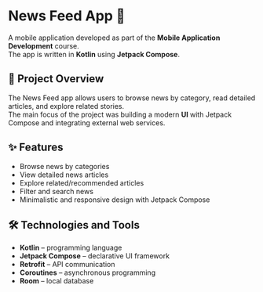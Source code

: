 # News Feed App 📱

A mobile application developed as part of the **Mobile Application Development** course.  
The app is written in **Kotlin** using **Jetpack Compose**.

## 🎯 Project Overview
The News Feed app allows users to browse news by category, read detailed articles, and explore related stories.  
The main focus of the project was building a modern **UI** with Jetpack Compose and integrating external web services.

## ✨ Features
- Browse news by categories  
- View detailed news articles  
- Explore related/recommended articles  
- Filter and search news  
- Minimalistic and responsive design with Jetpack Compose  

## 🛠️ Technologies and Tools
- **Kotlin** – programming language  
- **Jetpack Compose** – declarative UI framework  
- **Retrofit** – API communication  
- **Coroutines** – asynchronous programming  
- **Room** – local database  

